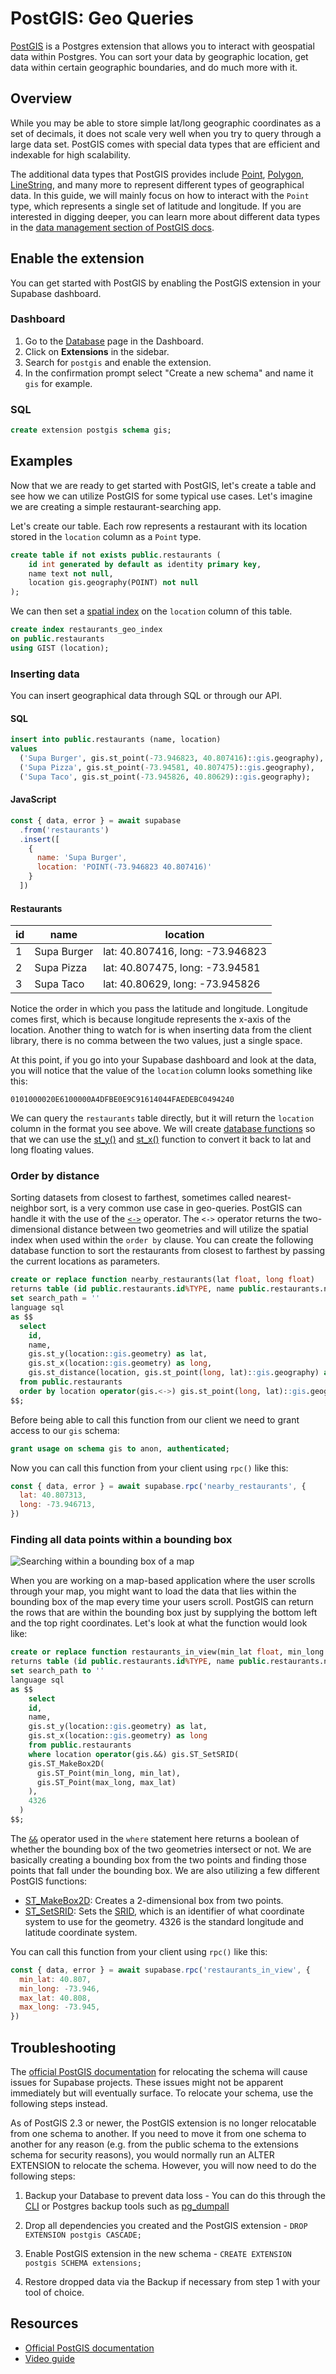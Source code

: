 # PostGIS: Geo Queries

[PostGIS](https://postgis.net/) is a Postgres extension that allows you to interact with geospatial data within Postgres. You can sort your data by geographic location, get data within certain geographic boundaries, and do much more with it.

## Overview

While you may be able to store simple lat/long geographic coordinates as a set of decimals, it does not scale very well when you try to query through a large data set. PostGIS comes with special data types that are efficient and indexable for high scalability.

The additional data types that PostGIS provides include [Point](https://postgis.net/docs/using_postgis_dbmanagement.html#Point), [Polygon](https://postgis.net/docs/using_postgis_dbmanagement.html#Polygon), [LineString](https://postgis.net/docs/using_postgis_dbmanagement.html#LineString), and many more to represent different types of geographical data. In this guide, we will mainly focus on how to interact with the `Point` type, which represents a single set of latitude and longitude. If you are interested in digging deeper, you can learn more about different data types in the [data management section of PostGIS docs](https://postgis.net/docs/using_postgis_dbmanagement.html).

## Enable the extension

You can get started with PostGIS by enabling the PostGIS extension in your Supabase dashboard.

### Dashboard

1. Go to the [Database](https://supabase.com/dashboard/project/_/database/tables) page in the Dashboard.
2. Click on **Extensions** in the sidebar.
3. Search for `postgis` and enable the extension.
4. In the confirmation prompt select "Create a new schema" and name it `gis` for example.

### SQL

```sql
create extension postgis schema gis;
```

## Examples

Now that we are ready to get started with PostGIS, let's create a table and see how we can utilize PostGIS for some typical use cases. Let's imagine we are creating a simple restaurant-searching app.

Let's create our table. Each row represents a restaurant with its location stored in the `location` column as a `Point` type.

```sql
create table if not exists public.restaurants (
	id int generated by default as identity primary key,
	name text not null,
	location gis.geography(POINT) not null
);
```

We can then set a [spatial index](https://postgis.net/docs/using_postgis_dbmanagement.html#build-indexes) on the `location` column of this table.

```sql
create index restaurants_geo_index 
on public.restaurants 
using GIST (location);
```

### Inserting data

You can insert geographical data through SQL or through our API.

#### SQL

```sql
insert into public.restaurants (name, location)
values
  ('Supa Burger', gis.st_point(-73.946823, 40.807416)::gis.geography),
  ('Supa Pizza', gis.st_point(-73.94581, 40.807475)::gis.geography),
  ('Supa Taco', gis.st_point(-73.945826, 40.80629)::gis.geography);
```

#### JavaScript

```javascript
const { data, error } = await supabase
  .from('restaurants')
  .insert([
    { 
      name: 'Supa Burger', 
      location: 'POINT(-73.946823 40.807416)' 
    }
  ])
```

#### Restaurants

| id | name | location |
| --- | --- | --- |
| 1 | Supa Burger | lat: 40.807416, long: -73.946823 |
| 2 | Supa Pizza | lat: 40.807475, long: -73.94581 |
| 3 | Supa Taco | lat: 40.80629, long: -73.945826 |

Notice the order in which you pass the latitude and longitude. Longitude comes first, which is because longitude represents the x-axis of the location. Another thing to watch for is when inserting data from the client library, there is no comma between the two values, just a single space.

At this point, if you go into your Supabase dashboard and look at the data, you will notice that the value of the `location` column looks something like this:

```
0101000020E6100000A4DFBE0E9C91614044FAEDEBC0494240
```

We can query the `restaurants` table directly, but it will return the `location` column in the format you see above.
We will create [database functions](https://supabase.com/docs/guides/database/functions) so that we can use the [st_y()](https://postgis.net/docs/ST_Y.html) and [st_x()](https://postgis.net/docs/ST_X.html) function to convert it back to lat and long floating values.

### Order by distance

Sorting datasets from closest to farthest, sometimes called nearest-neighbor sort, is a very common use case in geo-queries. PostGIS can handle it with the use of the [`<->`](https://postgis.net/docs/geometry_distance_knn.html) operator. The `<->` operator returns the two-dimensional distance between two geometries and will utilize the spatial index when used within the `order by` clause. You can create the following database function to sort the restaurants from closest to farthest by passing the current locations as parameters.

```sql
create or replace function nearby_restaurants(lat float, long float)
returns table (id public.restaurants.id%TYPE, name public.restaurants.name%TYPE, lat float, long float, dist_meters float)
set search_path = ''
language sql
as $$
  select 
    id, 
    name, 
    gis.st_y(location::gis.geometry) as lat, 
    gis.st_x(location::gis.geometry) as long, 
    gis.st_distance(location, gis.st_point(long, lat)::gis.geography) as dist_meters
  from public.restaurants
  order by location operator(gis.<->) gis.st_point(long, lat)::gis.geography;
$$;
```

Before being able to call this function from our client we need to grant access to our `gis` schema:

```sql
grant usage on schema gis to anon, authenticated;
```

Now you can call this function from your client using `rpc()` like this:

```javascript
const { data, error } = await supabase.rpc('nearby_restaurants', {
  lat: 40.807313,
  long: -73.946713,
})
```

### Finding all data points within a bounding box

![Searching within a bounding box of a map](https://supabase.com/docs/img/guides/database/extensions/postgis/map.png)

When you are working on a map-based application where the user scrolls through your map, you might want to load the data that lies within the bounding box of the map every time your users scroll. PostGIS can return the rows that are within the bounding box just by supplying the bottom left and the top right coordinates. Let's look at what the function would look like:

```sql
create or replace function restaurants_in_view(min_lat float, min_long float, max_lat float, max_long float)
returns table (id public.restaurants.id%TYPE, name public.restaurants.name%TYPE, lat float, long float)
set search_path to ''
language sql
as $$
	select 
    id, 
    name, 
    gis.st_y(location::gis.geometry) as lat, 
    gis.st_x(location::gis.geometry) as long
	from public.restaurants
	where location operator(gis.&&) gis.ST_SetSRID(
    gis.ST_MakeBox2D(
      gis.ST_Point(min_long, min_lat), 
      gis.ST_Point(max_long, max_lat)
    ), 
    4326
  )
$$;
```

The [`&&`](https://postgis.net/docs/geometry_overlaps.html) operator used in the `where` statement here returns a boolean of whether the bounding box of the two geometries intersect or not. We are basically creating a bounding box from the two points and finding those points that fall under the bounding box. We are also utilizing a few different PostGIS functions:

- [ST_MakeBox2D](https://postgis.net/docs/ST_MakeBox2D.html): Creates a 2-dimensional box from two points.
- [ST_SetSRID](https://postgis.net/docs/ST_SetSRID.html): Sets the [SRID](https://postgis.net/docs/manual-dev/using_postgis_dbmanagement.html#spatial_ref_sys), which is an identifier of what coordinate system to use for the geometry. 4326 is the standard longitude and latitude coordinate system.

You can call this function from your client using `rpc()` like this:

```javascript
const { data, error } = await supabase.rpc('restaurants_in_view', {
  min_lat: 40.807,
  min_long: -73.946,
  max_lat: 40.808,
  max_long: -73.945,
})
```

## Troubleshooting

The [official PostGIS documentation](https://postgis.net/documentation/tips/tip-move-postgis-schema/) for relocating the schema will cause issues for Supabase projects. These issues might not be apparent immediately but will eventually surface. To relocate your schema, use the following steps instead.

As of PostGIS 2.3 or newer, the PostGIS extension is no longer relocatable from one schema to another. If you need to move it from one schema to another for any reason (e.g. from the public schema to the extensions schema for security reasons), you would normally run an ALTER EXTENSION to relocate the schema. However, you will now need to do the following steps:

1. Backup your Database to prevent data loss - You can do this through the [CLI](https://supabase.com/docs/reference/cli/supabase-db-dump) or Postgres backup tools such as [pg_dumpall](https://www.postgresql.org/docs/current/backup-dump.html#BACKUP-DUMP-ALL)

2. Drop all dependencies you created and the PostGIS extension - `DROP EXTENSION postgis CASCADE;`

3. Enable PostGIS extension in the new schema - `CREATE EXTENSION postgis SCHEMA extensions;`

4. Restore dropped data via the Backup if necessary from step 1 with your tool of choice.

## Resources

- [Official PostGIS documentation](https://postgis.net/documentation/)
- [Video guide](https://www.youtube.com/watch?v=agFsGDJxjwA)
